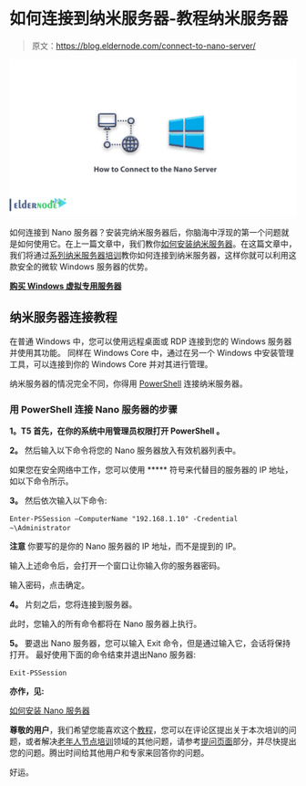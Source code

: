 # 如何连接到纳米服务器-教程纳米服务器

> 原文：<https://blog.eldernode.com/connect-to-nano-server/>

![How to connect to the nano server](img/5a7bd776a74c07f70e62a5788b607c43.png)

如何连接到 Nano 服务器？安装完纳米服务器后，你脑海中浮现的第一个问题就是如何使用它。在上一篇文章中，我们教你[如何安装纳米服务器](https://eldernode.com/install-nano-server/)。在这篇文章中，我们将通过[系列纳米服务器培训](https://eldernode.com/tag/nano-server/)教你如何连接到纳米服务器，这样你就可以利用这款安全的微软 Windows 服务器的优势。

**[购买 Windows 虚拟专用服务器](https://eldernode.com/windows-vps/)**

## 纳米服务器连接教程

在普通 Windows 中，您可以使用远程桌面或 RDP 连接到您的 Windows 服务器并使用其功能。 同样在 Windows Core 中，通过在另一个 Windows 中安装管理工具，可以连接到你的 Windows Core 并对其进行管理。

纳米服务器的情况完全不同，你得用 [PowerShell](https://docs.microsoft.com/en-us/powershell/scripting/overview#:~:text=PowerShell%20is%20a%20cross%2Dplatform,NET%20objects.) 连接纳米服务器。

### 用 PowerShell 连接 Nano 服务器的步骤

**1。T5 首先，在你的系统中用管理员权限打开 PowerShell 。**

**2。** 然后输入以下命令将您的 Nano 服务器放入有效机器列表中。

如果您在安全网络中工作，您可以使用 ***** 符号来代替目的服务器的 IP 地址，如以下命令所示。

**3。** 然后依次输入以下命令:

```
Enter-PSSession –ComputerName "192.168.1.10" -Credential ~\Administrator
```

**注意** 你要写的是你的 Nano 服务器的 IP 地址，而不是提到的 IP。

输入上述命令后，会打开一个窗口让你输入你的服务器密码。

输入密码，点击确定。

**4。** 片刻之后，您将连接到服务器。

此时，您输入的所有命令都将在 Nano 服务器上执行。

**5。** 要退出 Nano 服务器，您可以输入 Exit 命令，但是通过输入它，会话将保持打开。 最好使用下面的命令结束并退出Nano 服务器:

```
Exit-PSSession
```

**亦作，见:**

[如何安装 Nano 服务器](https://eldernode.com/install-nano-server/)

**尊敬的用户**，我们希望您能喜欢这个[教程](https://eldernode.com/category/tutorial/)，您可以在评论区提出关于本次培训的问题，或者解决[老年人节点培训](https://eldernode.com/blog/)领域的其他问题，请参考[提问页面](https://eldernode.com/ask)部分，并尽快提出您的问题。腾出时间给其他用户和专家来回答你的问题。

好运。